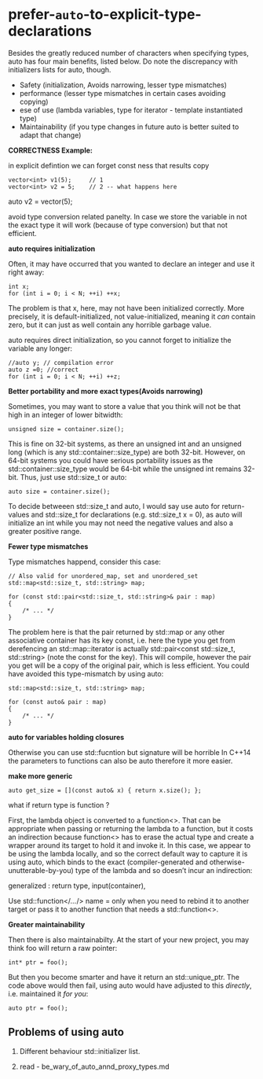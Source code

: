 # prefer-`auto`-to-explicit-type-declarations

Besides the greatly reduced number of characters when specifying types,
auto has four main benefits, listed below. Do note the discrepancy with
initializers lists for auto, though.

- Safety (initialization, Avoids narrowing, lesser type mismatches)
- performance (lesser type mismatches in certain cases avoiding copying)
- ese of use (lambda variables, type for iterator - template instantiated type)
- Maintainability (if you type changes in future auto is better suited to adapt that change)

**CORRECTNESS Example:**

in explicit defintion we can forget const ness that results copy
```
vector<int> v1(5);     // 1
vector<int> v2 = 5;    // 2 -- what happens here
```

auto v2 = vector<int>(5);

avoid type conversion related panelty. In case we store the variable in not the exact type
it will work (because of type conversion) but that not efficient.


**auto requires initialization**

Often, it may have occurred that you wanted to declare an integer and
use it right away:

    int x;
    for (int i = 0; i < N; ++i) ++x;

The problem is that x, here, may not have been initialized correctly.
More precisely, it is default-initialized, not value-initialized,
meaning it _can_ contain zero, but it can just as well contain any
horrible garbage value.

auto requires direct initialization, so you cannot forget to initialize
the variable any longer:

    //auto y; // compilation error
    auto z =0; //correct
    for (int i = 0; i < N; ++i) ++z;


**Better portability and more exact types(Avoids narrowing)**

Sometimes, you may want to store a value that you think will not be that
high in an integer of lower bitwidth:

    unsigned size = container.size();

This is fine on 32-bit systems, as there an unsigned int and an
unsigned long (which is any std::container<T>::size_type) are both
32-bit. However, on 64-bit systems you could have serious portability
issues as the std::container<T>::size_type would be 64-bit while the
unsigned int remains 32-bit. Thus, just use std::size_t or auto:

    auto size = container.size();

To decide betweeen std::size_t and auto, I would say use auto for
return-values and std::size_t for declarations (e.g. std::size_t x = 0),
as auto will initialize an int while you may not need the negative
values and also a greater positive range.


**Fewer type mismatches**

Type mismatches happend, consider this case:

    // Also valid for unordered_map, set and unordered_set
    std::map<std::size_t, std::string> map;

    for (const std::pair<std::size_t, std::string>& pair : map)
    {
        /* ... */
    }

The problem here is that the pair returned by std::map or any other
associative container has its key const, i.e. here the type you get from
derefencing an std::map::iterator is actually
std::pair<const std::size_t, std::string> (note the const for the key).
This will compile, however the pair you get will be a copy of the
original pair, which is less efficient. You could have avoided this
type-mismatch by using auto:

    std::map<std::size_t, std::string> map;

    for (const auto& pair : map)
    {
        /* ... */
    }

**auto for variables holding closures**

Otherwise you can use std::fucntion but signature will be horrible
In C++14 the parameters to functions can also be auto therefore it more easier.

**make more generic**

```
auto get_size = [](const auto& x) { return x.size(); };
```

what if return type is function ?

First, the lambda object is converted to a function<>. That can be appropriate when passing or returning the lambda to a function, but it costs an indirection because function<> has to erase the actual type and create a wrapper around its target to hold it and invoke it. In this case, we appear to be using the lambda locally, and so the correct default way to capture it is using auto, which binds to the exact (compiler-generated and otherwise-unutterable-by-you) type of the lambda and so doesn’t incur an indirection:

generalized : return type, input(container),

Use std::function</*…*/> name = only when you need to rebind it to another target or pass it to another function that needs a std::function<>.

**Greater maintainability**

Then there is also maintainabilty. At the start of your new project, you
may think foo will return a raw pointer:

    int* ptr = foo();

But then you become smarter and have it return an std::unique_ptr. The
code above would then fail, using auto would have adjusted to this
_directly_, i.e. maintained it _for you_:

    auto ptr = foo();


## Problems of using auto

1. Different behaviour std::initializer list.

2. read - be_wary_of_auto_annd_proxy_types.md